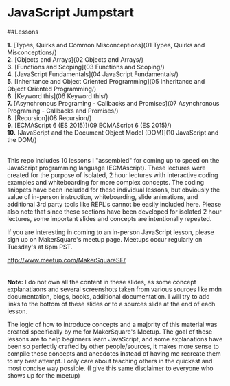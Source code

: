 # JavaScript Jumpstart


##Lessons

**1.** [Types, Quirks and Common Misconceptions](01 Types, Quirks and Misconceptions/)<br/>
**2.** [Objects and Arrays](02 Objects and Arrays/)<br/>
**3.** [Functions and Scoping](03 Functions and Scoping/)<br/>
**4.** [JavaScript Fundamentals](04 JavaScript Fundamentals/)<br/>
**5.** [Inheritance and Object Oriented Programming](05 Inheritance and Object Oriented Programming/)<br/>
**6.** [Keyword this](06 Keyword this/)<br/>
**7.** [Asynchronous Programing - Callbacks and Promises](07 Asynchronous Programing - Callbacks and Promises/)<br/>
**8.** [Recursion](08 Recursion/)<br/>
**9.** [ECMAScript 6 (ES 2015)](09 ECMAScript 6 (ES 2015)/)<br/>
**10.** [JavaScript and the Document Object Model (DOM)](10 JavaScript and the DOM/)
<br/>
<br/>

This repo includes 10 lessons I "assembled" for coming up to speed on the JavaScript programming language (ECMAscript). These lectures were created for the purpose of isolated, 2 hour lectures with interactive coding examples and whiteboarding for more complex concepts. The coding snippets have been included for these individual lessons, but obviously the value of in-person instruction, whiteboarding, slide animations, and additional 3rd party tools like REPL's cannot be easily included here. Please also note that since these sections have been developed for isolated 2 hour lectures, some important slides and concepts are intentionally repeated.

If you are interesting in coming to an in-person JavaScript lesson, please sign up on MakerSquare's meetup page. Meetups occur regularly on Tuesday's at 6pm PST.

http://www.meetup.com/MakerSquareSF/
<br>
<br>
<br>
**Note:** I do not own all the content in these slides, as some concept explanatiaons and several screenshots taken from various sources like mdn documentation, blogs, books, additional documentation. I will try to add links to the bottom of these slides or to a sources slide at the end of each lesson.

The logic of how to introduce concepts and a majority of this material was created specifically by me for MakerSquare's Meetup. The goal of these lessons are to help beginners learn JavaScript, and some explanations have been so perfectly crafted by other people/sources, it makes more sense to compile these concepts and anecdotes instead of having me recreate them to my best attempt. I only care about teaching others in the quickest and most concise way possible. (I give this same disclaimer to everyone who shows up for the meetup)
